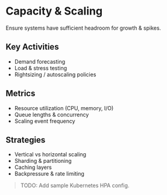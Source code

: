 # Capacity & Scaling

Ensure systems have sufficient headroom for growth & spikes.

## Key Activities
- Demand forecasting
- Load & stress testing
- Rightsizing / autoscaling policies

## Metrics
- Resource utilization (CPU, memory, I/O)
- Queue lengths & concurrency
- Scaling event frequency

## Strategies
- Vertical vs horizontal scaling
- Sharding & partitioning
- Caching layers
- Backpressure & rate limiting

> TODO: Add sample Kubernetes HPA config.
